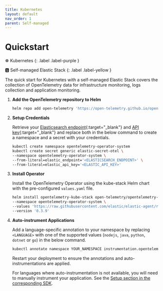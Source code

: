 ```yaml
---
title: Kubernetes
layout: default
nav_order: 1
parent: Self-managed
---
```


# Quickstart

☸️ Kubernetes
{: .label .label-purple }

🆂 Self-managed Elastic Stack
{: .label .label-yellow }

The quick start for Kubernetes with a self-managed Elastic Stack covers the collection of OpenTelemetry data for infrastructure monitoring,
logs collection and application monitoring.

1. **Add the OpenTelemetry repository to Helm**

    ```bash
    helm repo add open-telemetry 'https://open-telemetry.github.io/opentelemetry-helm-charts' --force-update
    ```

2. **Setup Credentials**

    Retrieve your [Elasticsearch endpoint](https://www.elastic.co/guide/en/kibana/current/search-space-connection-details.html){:target="_blank"} and [API key](https://www.elastic.co/guide/en/kibana/current/api-keys.html){:target="_blank"} and replace both in the below command to create a namespace and a secret with your credentials.

    ```bash
    kubectl create namespace opentelemetry-operator-system
    kubectl create secret generic elastic-secret-otel \
    --namespace opentelemetry-operator-system \
    --from-literal=elastic_endpoint='<ELASTICSEARCH_ENDPOINT>' \
    --from-literal=elastic_api_key='<ELASTIC_API_KEY>'
    ```

3. **Install Operator**

    Install the OpenTelemetry Operator using the kube-stack Helm chart with the pre-configured `values.yaml` file.

    ```bash
    helm install opentelemetry-kube-stack open-telemetry/opentelemetry-kube-stack \
    --namespace opentelemetry-operator-system \
    --values 'https://raw.githubusercontent.com/elastic/elastic-agent/refs/tags/v{{ site.edot_versions.collector }}/deploy/helm/edot-collector/kube-stack/values.yaml' \
    --version '0.3.9'
    ```
4. **Auto-instrument Applications**

    Add a language-specific annotation to your namespace by replacing `<LANGUAGE>` with one of the supported values (`nodejs`, `java`, `python`, `dotnet` or `go`) in the below command. 

    ```bash
    kubectl annotate namespace YOUR_NAMESPACE instrumentation.opentelemetry.io/inject-<LANGUAGE>="opentelemetry-operator-system/elastic-instrumentation"
    ```

    Restart your deployment to ensure the annotations and auto-instrumentations are applied.

    For languages where auto-instrumentation is not available, you will need to manually instrument your application. See the [Setup section in the corresponding SDK](../../edot-sdks).
